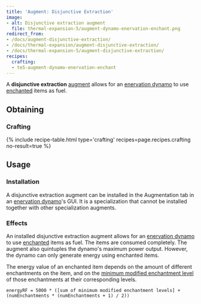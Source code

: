 ```yaml
---
title: 'Augment: Disjunctive Extraction'
image:
- alt: Disjunctive extraction augment
  file: thermal-expansion-5/augment-dynamo-enervation-enchant.png
redirect_from:
- /docs/augment-disjunctive-extraction/
- /docs/thermal-expansion/augment-disjunctive-extraction/
- /docs/thermal-expansion-5/augment-disjunctive-extraction/
recipes:
  crafting:
  - te5-augment-dynamo-enervation-enchant
---
```


A **disjunctive extraction** [augment](/docs/1.12/thermal-expansion-5/augments/) allows for an
[enervation dynamo](/docs/1.12/thermal-expansion-5/enervation-dynamo/) to use
[enchanted](https://minecraft.gamepedia.com/Enchanting) items as fuel.


Obtaining
---------

### Crafting
{% include recipe-table.html type='crafting' recipes=page.recipes.crafting no-result=true %}


Usage
-----

### Installation
A disjunctive extraction augment can be installed in the Augmentation tab in an
[enervation dynamo](/docs/1.12/thermal-expansion-5/enervation-dynamo/)'s GUI. It is a specialization that
cannot be installed together with other specialization augments.

### Effects
An installed disjunctive extraction augment allows for an [enervation
dynamo](/docs/1.12/thermal-expansion-5/enervation-dynamo/) to use
[enchanted](https://minecraft.gamepedia.com/Enchanting) items as fuel. The items
are consumed completely. The augment also quintuples the dynamo's maximum power
output. However, the dynamo can only generate energy using enchanted items.

The energy value of an enchanted item depends on the amount of different
enchantments on the item, and on the [minimum modified enchantment
level](https://minecraft.gamepedia.com/Enchanting/Levels) of those enchantments
at their corresponding levels.

    energyRF = 5000 * ([sum of minimum modified enchantment levels] + (numEnchantments * (numEnchantments + 1) / 2))
